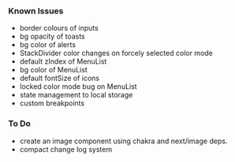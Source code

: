 ### Known Issues

-   border colours of inputs
-   bg opacity of toasts
-   bg color of alerts
-   StackDivider color changes on forcely selected color mode
-   default zIndex of MenuList
-   bg color of MenuList
-   default fontSize of icons
-   locked color mode bug on MenuList
-   state management to local storage
-   custom breakpoints

### To Do

-   create an image component using chakra and next/image deps.
-   compact change log system
